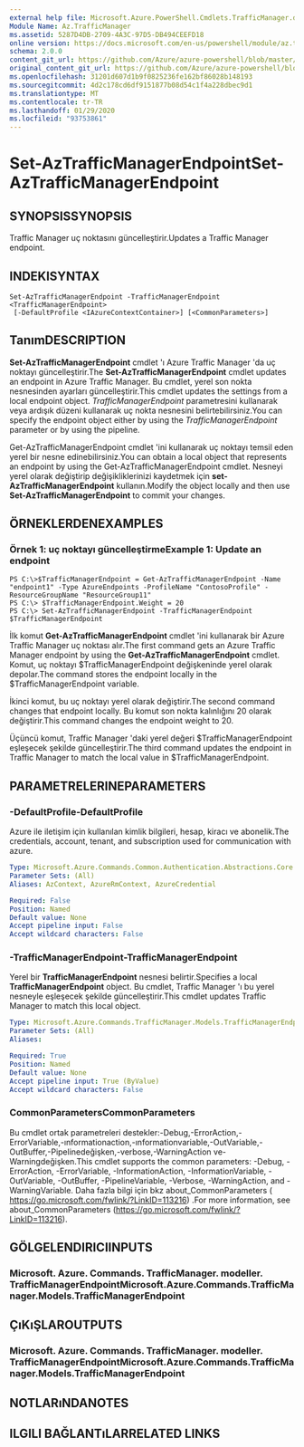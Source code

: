 ```yaml
---
external help file: Microsoft.Azure.PowerShell.Cmdlets.TrafficManager.dll-Help.xml
Module Name: Az.TrafficManager
ms.assetid: 5287D4DB-2709-4A3C-97D5-DB494CEEFD18
online version: https://docs.microsoft.com/en-us/powershell/module/az.trafficmanager/set-aztrafficmanagerendpoint
schema: 2.0.0
content_git_url: https://github.com/Azure/azure-powershell/blob/master/src/TrafficManager/TrafficManager/help/Set-AzTrafficManagerEndpoint.md
original_content_git_url: https://github.com/Azure/azure-powershell/blob/master/src/TrafficManager/TrafficManager/help/Set-AzTrafficManagerEndpoint.md
ms.openlocfilehash: 31201d607d1b9f0825236fe162bf86028b148193
ms.sourcegitcommit: 4d2c178cd6df9151877b08d54c1f4a228dbec9d1
ms.translationtype: MT
ms.contentlocale: tr-TR
ms.lasthandoff: 01/29/2020
ms.locfileid: "93753861"
---
```

# <span data-ttu-id="1f8de-101">Set-AzTrafficManagerEndpoint</span><span class="sxs-lookup"><span data-stu-id="1f8de-101">Set-AzTrafficManagerEndpoint</span></span>

## <span data-ttu-id="1f8de-102">SYNOPSIS</span><span class="sxs-lookup"><span data-stu-id="1f8de-102">SYNOPSIS</span></span>
<span data-ttu-id="1f8de-103">Traffic Manager uç noktasını güncelleştirir.</span><span class="sxs-lookup"><span data-stu-id="1f8de-103">Updates a Traffic Manager endpoint.</span></span>

## <span data-ttu-id="1f8de-104">INDEKI</span><span class="sxs-lookup"><span data-stu-id="1f8de-104">SYNTAX</span></span>

```
Set-AzTrafficManagerEndpoint -TrafficManagerEndpoint <TrafficManagerEndpoint>
 [-DefaultProfile <IAzureContextContainer>] [<CommonParameters>]
```

## <span data-ttu-id="1f8de-105">Tanım</span><span class="sxs-lookup"><span data-stu-id="1f8de-105">DESCRIPTION</span></span>
<span data-ttu-id="1f8de-106">**Set-AzTrafficManagerEndpoint** cmdlet 'ı Azure Traffic Manager 'da uç noktayı güncelleştirir.</span><span class="sxs-lookup"><span data-stu-id="1f8de-106">The **Set-AzTrafficManagerEndpoint** cmdlet updates an endpoint in Azure Traffic Manager.</span></span>
<span data-ttu-id="1f8de-107">Bu cmdlet, yerel son nokta nesnesinden ayarları güncelleştirir.</span><span class="sxs-lookup"><span data-stu-id="1f8de-107">This cmdlet updates the settings from a local endpoint object.</span></span>
<span data-ttu-id="1f8de-108">*TrafficManagerEndpoint* parametresini kullanarak veya ardışık düzeni kullanarak uç nokta nesnesini belirtebilirsiniz.</span><span class="sxs-lookup"><span data-stu-id="1f8de-108">You can specify the endpoint object either by using the *TrafficManagerEndpoint* parameter or by using the pipeline.</span></span>

<span data-ttu-id="1f8de-109">Get-AzTrafficManagerEndpoint cmdlet 'ini kullanarak uç noktayı temsil eden yerel bir nesne edinebilirsiniz.</span><span class="sxs-lookup"><span data-stu-id="1f8de-109">You can obtain a local object that represents an endpoint by using the Get-AzTrafficManagerEndpoint cmdlet.</span></span>
<span data-ttu-id="1f8de-110">Nesneyi yerel olarak değiştirip değişikliklerinizi kaydetmek için **set-AzTrafficManagerEndpoint** kullanın.</span><span class="sxs-lookup"><span data-stu-id="1f8de-110">Modify the object locally and then use **Set-AzTrafficManagerEndpoint** to commit your changes.</span></span>

## <span data-ttu-id="1f8de-111">ÖRNEKLERDEN</span><span class="sxs-lookup"><span data-stu-id="1f8de-111">EXAMPLES</span></span>

### <span data-ttu-id="1f8de-112">Örnek 1: uç noktayı güncelleştirme</span><span class="sxs-lookup"><span data-stu-id="1f8de-112">Example 1: Update an endpoint</span></span>
```
PS C:\>$TrafficManagerEndpoint = Get-AzTrafficManagerEndpoint -Name "endpoint1" -Type AzureEndpoints -ProfileName "ContosoProfile" -ResourceGroupName "ResourceGroup11"
PS C:\> $TrafficManagerEndpoint.Weight = 20
PS C:\> Set-AzTrafficManagerEndpoint -TrafficManagerEndpoint $TrafficManagerEndpoint
```

<span data-ttu-id="1f8de-113">İlk komut **Get-AzTrafficManagerEndpoint** cmdlet 'ini kullanarak bir Azure Traffic Manager uç noktası alır.</span><span class="sxs-lookup"><span data-stu-id="1f8de-113">The first command gets an Azure Traffic Manager endpoint by using the **Get-AzTrafficManagerEndpoint** cmdlet.</span></span>
<span data-ttu-id="1f8de-114">Komut, uç noktayı $TrafficManagerEndpoint değişkeninde yerel olarak depolar.</span><span class="sxs-lookup"><span data-stu-id="1f8de-114">The command stores the endpoint locally in the $TrafficManagerEndpoint variable.</span></span>

<span data-ttu-id="1f8de-115">İkinci komut, bu uç noktayı yerel olarak değiştirir.</span><span class="sxs-lookup"><span data-stu-id="1f8de-115">The second command changes that endpoint locally.</span></span>
<span data-ttu-id="1f8de-116">Bu komut son nokta kalınlığını 20 olarak değiştirir.</span><span class="sxs-lookup"><span data-stu-id="1f8de-116">This command changes the endpoint weight to 20.</span></span>

<span data-ttu-id="1f8de-117">Üçüncü komut, Traffic Manager 'daki yerel değeri $TrafficManagerEndpoint eşleşecek şekilde güncelleştirir.</span><span class="sxs-lookup"><span data-stu-id="1f8de-117">The third command updates the endpoint in Traffic Manager to match the local value in $TrafficManagerEndpoint.</span></span>

## <span data-ttu-id="1f8de-118">PARAMETRELERINE</span><span class="sxs-lookup"><span data-stu-id="1f8de-118">PARAMETERS</span></span>

### <span data-ttu-id="1f8de-119">-DefaultProfile</span><span class="sxs-lookup"><span data-stu-id="1f8de-119">-DefaultProfile</span></span>
<span data-ttu-id="1f8de-120">Azure ile iletişim için kullanılan kimlik bilgileri, hesap, kiracı ve abonelik.</span><span class="sxs-lookup"><span data-stu-id="1f8de-120">The credentials, account, tenant, and subscription used for communication with azure.</span></span>

```yaml
Type: Microsoft.Azure.Commands.Common.Authentication.Abstractions.Core.IAzureContextContainer
Parameter Sets: (All)
Aliases: AzContext, AzureRmContext, AzureCredential

Required: False
Position: Named
Default value: None
Accept pipeline input: False
Accept wildcard characters: False
```

### <span data-ttu-id="1f8de-121">-TrafficManagerEndpoint</span><span class="sxs-lookup"><span data-stu-id="1f8de-121">-TrafficManagerEndpoint</span></span>
<span data-ttu-id="1f8de-122">Yerel bir **TrafficManagerEndpoint** nesnesi belirtir.</span><span class="sxs-lookup"><span data-stu-id="1f8de-122">Specifies a local **TrafficManagerEndpoint** object.</span></span>
<span data-ttu-id="1f8de-123">Bu cmdlet, Traffic Manager 'ı bu yerel nesneyle eşleşecek şekilde güncelleştirir.</span><span class="sxs-lookup"><span data-stu-id="1f8de-123">This cmdlet updates Traffic Manager to match this local object.</span></span>

```yaml
Type: Microsoft.Azure.Commands.TrafficManager.Models.TrafficManagerEndpoint
Parameter Sets: (All)
Aliases:

Required: True
Position: Named
Default value: None
Accept pipeline input: True (ByValue)
Accept wildcard characters: False
```

### <span data-ttu-id="1f8de-124">CommonParameters</span><span class="sxs-lookup"><span data-stu-id="1f8de-124">CommonParameters</span></span>
<span data-ttu-id="1f8de-125">Bu cmdlet ortak parametreleri destekler:-Debug,-ErrorAction,-ErrorVariable,-ınformationaction,-ınformationvariable,-OutVariable,-OutBuffer,-Pipelinedeğişken,-verbose,-WarningAction ve-Warningdeğişken.</span><span class="sxs-lookup"><span data-stu-id="1f8de-125">This cmdlet supports the common parameters: -Debug, -ErrorAction, -ErrorVariable, -InformationAction, -InformationVariable, -OutVariable, -OutBuffer, -PipelineVariable, -Verbose, -WarningAction, and -WarningVariable.</span></span> <span data-ttu-id="1f8de-126">Daha fazla bilgi için bkz about_CommonParameters ( https://go.microsoft.com/fwlink/?LinkID=113216) .</span><span class="sxs-lookup"><span data-stu-id="1f8de-126">For more information, see about_CommonParameters (https://go.microsoft.com/fwlink/?LinkID=113216).</span></span>

## <span data-ttu-id="1f8de-127">GÖLGELENDIRICI</span><span class="sxs-lookup"><span data-stu-id="1f8de-127">INPUTS</span></span>

### <span data-ttu-id="1f8de-128">Microsoft. Azure. Commands. TrafficManager. modeller. TrafficManagerEndpoint</span><span class="sxs-lookup"><span data-stu-id="1f8de-128">Microsoft.Azure.Commands.TrafficManager.Models.TrafficManagerEndpoint</span></span>

## <span data-ttu-id="1f8de-129">ÇıKıŞLAR</span><span class="sxs-lookup"><span data-stu-id="1f8de-129">OUTPUTS</span></span>

### <span data-ttu-id="1f8de-130">Microsoft. Azure. Commands. TrafficManager. modeller. TrafficManagerEndpoint</span><span class="sxs-lookup"><span data-stu-id="1f8de-130">Microsoft.Azure.Commands.TrafficManager.Models.TrafficManagerEndpoint</span></span>

## <span data-ttu-id="1f8de-131">NOTLARıNDA</span><span class="sxs-lookup"><span data-stu-id="1f8de-131">NOTES</span></span>

## <span data-ttu-id="1f8de-132">ILGILI BAĞLANTıLAR</span><span class="sxs-lookup"><span data-stu-id="1f8de-132">RELATED LINKS</span></span>
